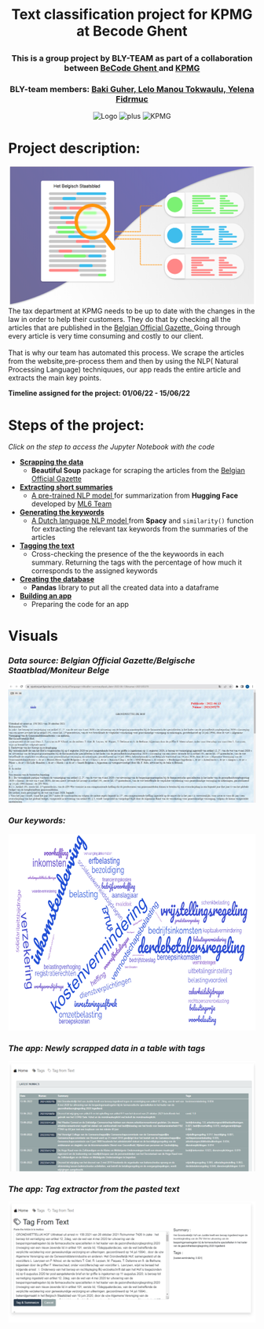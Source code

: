 <h1> <p align="center">Text classification project for KPMG at Becode Ghent  </p> </h1>
<h3> <p align="center">This is a group project by BLY-TEAM as part of a collaboration between <a href="https://github.com/becodeorg"><strong>BeCode Ghent </strong></a> and <a href="https://www.linkedin.com/company/kpmg-belgium/?originalSubdomain=be"<strong>KPMG</strong></a>
 </p> </h3>
<h3> <p align="center">BLY-team members: <a href="https://github.com/bakiguher">  Baki Guher, <a href="https://github.com/lelotok"> Lelo Manou Tokwaulu, <a href="https://github.com/Len-Fid"> Yelena Fidrmuc </a></p> </h3>

<p align = "center">
  <img src="https://becode.org/app/uploads/2021/06/logo-becode.png" alt="Logo" width="200" height="200"/>
  <img src="https://upload.wikimedia.org/wikipedia/commons/thumb/9/9e/Plus_symbol.svg/1200px-Plus_symbol.svg.png" alt="plus" width="200" height="200"/>
  <img src="https://www.epra.com/application/files/7316/3162/2252/KPMG-logo.png" alt="KPMG" width="200" height="200"/></p>

 
# Project description: 
<img src="https://github.com/lelotok/KPMG_project/blob/Lena/assets/Text-Classification-using-Deep-Learning-1.png" align="right" width="550px"/>
The tax department at KPMG needs to be up to date with the changes in the law in order to help their customers. They do that by checking all the articles that are published in the <a href="https://www.ejustice.just.fgov.be/cgi/welcome.pl"> Belgian Official Gazette. </a> Going through every article is very time consuming and costly to our client. <br><br>
That is why our team has automated this process. We scrape the articles from the website,pre-process them and then by using the NLP( Natural Processing Language) techniquues, our app reads the entire article and extracts the main key points.<br clear="right"/>
 
 **Timeline assigned for the project:
 01/06/22 - 15/06/22**
 
 # Steps of the project: 
 *Click on the step to access the Jupyter Notebook with the code*
 * **<a href="https://github.com/lelotok/KPMG_project/blob/baki/01_scrape.ipynb"> Scrapping the data </a>**   
    * **Beautiful Soup** package for scraping the articles from the <a href="https://www.ejustice.just.fgov.be/cgi/welcome.pl"> Belgian Official Gazette <a>
 * **<a href="https://github.com/lelotok/KPMG_project/blob/baki/02_summary.ipynb"> Extracting short summaries </a>**
    * <a href="https://huggingface.co/ml6team/mbart-large-cc25-cnn-dailymail-nl-finetune"> A pre-trained NLP model </a> for summarization from **Hugging Face** developed by <a href="https://huggingface.co/ml6team"> ML6 Team </a>
 * **<a href="https://github.com/lelotok/KPMG_project/blob/baki/03_keywords.ipynb"> Generating the keywords </a>**
    * <a href="https://spacy.io/models/nl#nl_core_news_lg"> A Dutch language NLP model </a> from **Spacy** and ```similarity()``` function for extracting the relevant tax keywords from the summaries of the articles 
 * **<a href="https://github.com/lelotok/KPMG_project/blob/baki/04_tagging.ipynb"> Tagging the text </a>**
    * Cross-checking the presence of the the keywoords in each summary. Returning the tags with the percentage of how much it corresponds to the assigned keywords 
 * **<a href="https://github.com/lelotok/KPMG_project/blob/baki/05_forsql.ipynb"> Creating the database </a>**
    * **Pandas** library to put all the created data into a dataframe
 * **<a href="https://github.com/lelotok/KPMG_project/blob/baki/06_app.ipynb"> Building an app </a>**
    * Preparing the code for an app
 
 # Visuals 
###  *Data source: Belgian Official Gazette/Belgische Staatblad/Moniteur Belge*
 <p align="center"><img src="https://github.com/lelotok/KPMG_project/blob/Lena/assets/National_Gazette.JPG"></a><p>
 
### *Our keywords:*
 <p align="center"><img src="https://github.com/lelotok/KPMG_project/blob/Lena/assets/keywords.png" width="700" height="400"></a></p>

### *The app: Newly scrapped data in a table with tags*
 <p align="center"><img src="https://github.com/lelotok/KPMG_project/blob/Lena/assets/tablewithtags.png"></a></p>
 
### *The app: Tag extractor from the pasted text*
 <p align="center"><img src="https://github.com/lelotok/KPMG_project/blob/Lena/assets/tagfromtext.png"></a></p>
 
 



 

